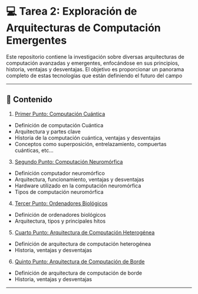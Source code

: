 # 💻 Tarea 2: Exploración de Arquitecturas de Computación Emergentes

Este repositorio contiene la investigación sobre diversas arquitecturas de computación avanzadas y emergentes, enfocándose en sus principios, historia, ventajas y desventajas. 
El objetivo es proporcionar un panorama completo de estas tecnologías que están definiendo el futuro del campo

---

##  📑 Contenido

1. [Primer Punto: Computación Cuántica](#primer-punto-computación-cuántica)  
- Definición de computación Cuántica
- Arquitectura y partes clave
- Historia de la computación cuántica, ventajas y desventajas
- Conceptos como superposición, entrelazamiento, compuertas cuánticas, etc...

3. [Segundo Punto: Computación Neuromórfica](#segundo-punto-computación-neuromórfica)  
- Definición computador neuromórfico
- Arquitectura, funcionamiento, ventajas y desventajas
- Hardware utilizado en la computación neuromórfica
- Tipos de computación neuromórfica

4. [Tercer Punto: Ordenadores Biológicos](#tercer-punto-ordenadores-biológicos)  
- Definición de ordenadores biológicos
- Arquitectura, tipos y principales hitos

5. [Cuarto Punto: Arquitectura de Computación Heterogénea](#cuarto-punto-Arquitectura-de-computación-heterogénea)
- Definición de arquitectura de computación heterogénea
- Historia, ventajas y desventajas

6. [Quinto Punto: Arquitectura de Computación de Borde](#cuarto-punto-Arquitectura-de-computación-heterogénea)
- Definición de arquitectura de computación de borde
- Historia, ventajas y desventajas

---

